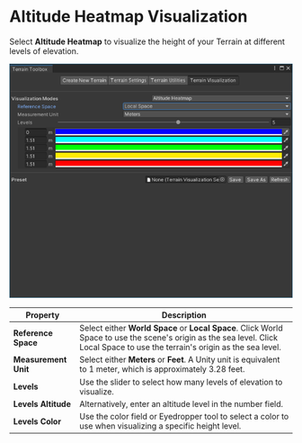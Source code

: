 # Altitude Heatmap Visualization

Select **Altitude Heatmap** to visualize the height of your Terrain at different levels of elevation.

![The visualization editor](images/4-41-toolbox-heatmap-01.png)

| **Property**         | **Description**                                              |
| -------------------- | ------------------------------------------------------------ |
| **Reference Space**  | Select either **World Space** or **Local Space**. Click World Space to use the scene's origin as the sea level. Click Local Space to use the terrain's origin as the sea level. |
| **Measurement Unit** | Select either **Meters** or **Feet**. A Unity unit is equivalent to 1 meter, which is approximately 3.28 feet. |
| **Levels**           | Use the slider to select how many levels of elevation to visualize. |
| **Levels Altitude**  | Alternatively, enter an altitude level in the number field.  |
| **Levels Color**     | Use the color field or Eyedropper tool to select a color to use when visualizing a specific height level. |

